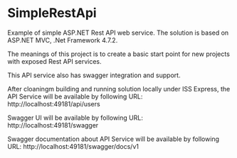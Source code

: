 # SimpleRestApi
Example of simple ASP.NET Rest API web service.
The solution is based on ASP.NET MVC, .Net Framework 4.7.2.

The meanings of this project is to create a basic start point for new projects with exposed Rest API services.

This API service also has swagger integration and support.

After cloaningm building and running solution locally under ISS Express, the API Service will be available by following URL:
  http://localhost:49181/api/users

Swagger UI will be available by following URL:
  http://localhost:49181/swagger
  
Swagger documentation about API Service will be available by following URL:
  http://localhost:49181/swagger/docs/v1
